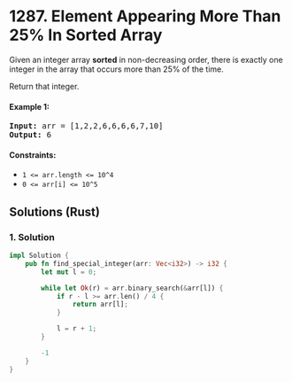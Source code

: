 # 1287. Element Appearing More Than 25% In Sorted Array
Given an integer array **sorted** in non-decreasing order, there is exactly one integer in the array that occurs more than 25% of the time.

Return that integer.

#### Example 1:
<pre>
<strong>Input:</strong> arr = [1,2,2,6,6,6,6,7,10]
<strong>Output:</strong> 6
</pre>

#### Constraints:
* ```1 <= arr.length <= 10^4```
* ```0 <= arr[i] <= 10^5```

## Solutions (Rust)

### 1. Solution
```Rust
impl Solution {
    pub fn find_special_integer(arr: Vec<i32>) -> i32 {
        let mut l = 0;

        while let Ok(r) = arr.binary_search(&arr[l]) {
            if r - l >= arr.len() / 4 {
                return arr[l];
            }

            l = r + 1;
        }

        -1
    }
}
```
